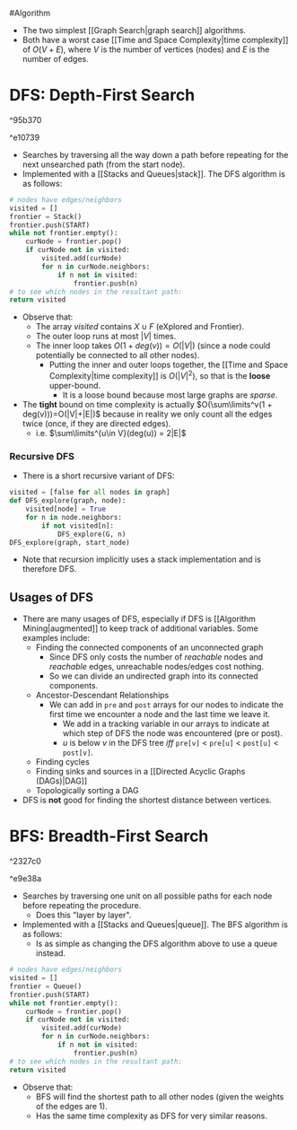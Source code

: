 #Algorithm 
- The two simplest [[Graph Search|graph search]] algorithms.
- Both have a worst case [[Time and Space Complexity|time complexity]] of $O(V+E)$, where $V$ is the number of vertices (nodes) and $E$ is the number of edges.
# DFS: Depth-First Search

^95b370

^e10739
- Searches by traversing all the way down a path before repeating for the next unsearched path (from the start node).
- Implemented with a [[Stacks and Queues|stack]]. The DFS algorithm is as follows:
```python
# nodes have edges/neighbors
visited = []
frontier = Stack()
frontier.push(START)
while not frontier.empty():
	curNode = frontier.pop()
	if curNode not in visited:
		visited.add(curNode)
		for n in curNode.neighbors:
			if n not in visited:
				frontier.push(n)
# to see which nodes in the resultant path:
return visited
```
- Observe that:
	- The array *visited* contains $X \cup F$ (eXplored and Frontier).
	- The outer loop runs at most $|V|$ times.
	- The inner loop takes $O(1+ deg(v))=O(|V|)$ (since a node could potentially be connected to all other nodes).
		- Putting the inner and outer loops together, the [[Time and Space Complexity|time complexity]] is $O(|V|^2)$, so that is the **loose** upper-bound.
			- It is a loose bound because most large graphs are *sparse*.
- The **tight** bound on time complexity is actually $O(\sum\limits^v(1 + deg(v)))=O(|V|+|E|)$ because in reality we only count all the edges twice (once, if they are directed edges).
	- i.e. $\sum\limits^{u\in V}(deg(u)) = 2|E|$

### Recursive DFS
- There is a short recursive variant of DFS:
```python
visited = [false for all nodes in graph]
def DFS_explore(graph, node):
	visited[node] = True
	for n in node.neighbors:
		if not visited[n]:
			DFS_explore(G, n)
DFS_explore(graph, start_node)
```
- Note that recursion implicitly uses a stack implementation and is therefore DFS.

## Usages of DFS
- There are many usages of DFS, especially if DFS is [[Algorithm Mining|augmented]] to keep track of additional variables. Some examples include:
	- Finding the connected components of an unconnected graph
		- Since DFS only costs the number of *reachable* nodes and *reachable* edges, unreachable nodes/edges cost nothing.
		- So we can divide an undirected graph into its connected components.
	- Ancestor-Descendant Relationships
		- We can add in `pre` and `post` arrays for our nodes to indicate the first time we encounter a node and the last time we leave it.
			- We add in a tracking variable in our arrays to indicate at which step of DFS the node was encountered (pre or post).
			- $u$ is below *v* in the DFS tree *iff* `pre[v]` < `pre[u]` < `post[u]` < `post[v]`.
	- Finding cycles
	- Finding sinks and sources in a [[Directed Acyclic Graphs (DAGs)|DAG]]
	- Topologically sorting a DAG
- DFS is **not** good for finding the shortest distance between vertices.

# BFS: Breadth-First Search

^2327c0

^e9e38a
- Searches by traversing one unit on all possible paths for each node before repeating the procedure.
	- Does this "layer by layer".
- Implemented with a [[Stacks and Queues|queue]]. The BFS algorithm is as follows:
	- Is as simple as changing the DFS algorithm above to use a queue instead.
```python
# nodes have edges/neighbors
visited = []
frontier = Queue()
frontier.push(START)
while not frontier.empty():
	curNode = frontier.pop()
	if curNode not in visited:
		visited.add(curNode)
		for n in curNode.neighbors:
			if n not in visited:
				frontier.push(n)
# to see which nodes in the resultant path:
return visited
```
- Observe that:
	- BFS will find the shortest path to all other nodes (given the weights of the edges are 1).
	- Has the same time complexity as DFS for very similar reasons.